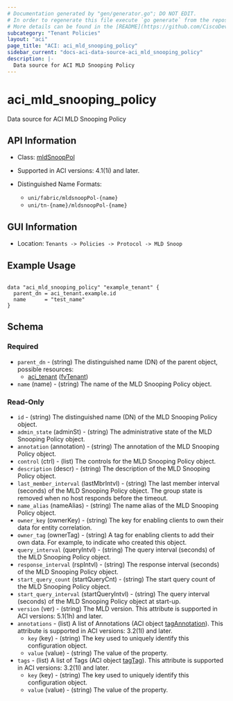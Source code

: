 ```yaml
---
# Documentation generated by "gen/generator.go"; DO NOT EDIT.
# In order to regenerate this file execute `go generate` from the repository root.
# More details can be found in the [README](https://github.com/CiscoDevNet/terraform-provider-aci/blob/master/README.md).
subcategory: "Tenant Policies"
layout: "aci"
page_title: "ACI: aci_mld_snooping_policy"
sidebar_current: "docs-aci-data-source-aci_mld_snooping_policy"
description: |-
  Data source for ACI MLD Snooping Policy
---
```


# aci_mld_snooping_policy #

Data source for ACI MLD Snooping Policy

## API Information ##

* Class: [mldSnoopPol](https://pubhub.devnetcloud.com/media/model-doc-latest/docs/app/index.html#/objects/mldSnoopPol/overview)

* Supported in ACI versions: 4.1(1i) and later.

* Distinguished Name Formats:
  - `uni/fabric/mldsnoopPol-{name}`
  - `uni/tn-{name}/mldsnoopPol-{name}`

## GUI Information ##

* Location: `Tenants -> Policies -> Protocol -> MLD Snoop`

## Example Usage ##

```hcl

data "aci_mld_snooping_policy" "example_tenant" {
  parent_dn = aci_tenant.example.id
  name      = "test_name"
}

```

## Schema ##

### Required ###

* `parent_dn` - (string) The distinguished name (DN) of the parent object, possible resources:
  - [aci_tenant](https://registry.terraform.io/providers/CiscoDevNet/aci/latest/docs/resources/tenant) ([fvTenant](https://pubhub.devnetcloud.com/media/model-doc-latest/docs/app/index.html#/objects/fvTenant/overview))
* `name` (name) - (string) The name of the MLD Snooping Policy object.

### Read-Only ###

* `id` - (string) The distinguished name (DN) of the MLD Snooping Policy object.
* `admin_state` (adminSt) - (string) The administrative state of the MLD Snooping Policy object.
* `annotation` (annotation) - (string) The annotation of the MLD Snooping Policy object.
* `control` (ctrl) - (list) The controls for the MLD Snooping Policy object.
* `description` (descr) - (string) The description of the MLD Snooping Policy object.
* `last_member_interval` (lastMbrIntvl) - (string) The last member interval (seconds) of the MLD Snooping Policy object. The group state is removed when no host responds before the timeout.
* `name_alias` (nameAlias) - (string) The name alias of the MLD Snooping Policy object.
* `owner_key` (ownerKey) - (string) The key for enabling clients to own their data for entity correlation.
* `owner_tag` (ownerTag) - (string) A tag for enabling clients to add their own data. For example, to indicate who created this object.
* `query_interval` (queryIntvl) - (string) The query interval (seconds) of the MLD Snooping Policy object.
* `response_interval` (rspIntvl) - (string) The response interval (seconds) of the MLD Snooping Policy object.
* `start_query_count` (startQueryCnt) - (string) The start query count of the MLD Snooping Policy object.
* `start_query_interval` (startQueryIntvl) - (string) The query interval (seconds) of the MLD Snooping Policy object at start-up.
* `version` (ver) - (string) The MLD version. This attribute is supported in ACI versions: 5.1(1h) and later.
* `annotations` - (list) A list of Annotations (ACI object [tagAnnotation](https://pubhub.devnetcloud.com/media/model-doc-latest/docs/app/index.html#/objects/tagAnnotation/overview)). This attribute is supported in ACI versions: 3.2(1l) and later.
    * `key` (key) - (string) The key used to uniquely identify this configuration object.
    * `value` (value) - (string) The value of the property.
* `tags` - (list) A list of Tags (ACI object [tagTag](https://pubhub.devnetcloud.com/media/model-doc-latest/docs/app/index.html#/objects/tagTag/overview)). This attribute is supported in ACI versions: 3.2(1l) and later.
    * `key` (key) - (string) The key used to uniquely identify this configuration object.
    * `value` (value) - (string) The value of the property.
